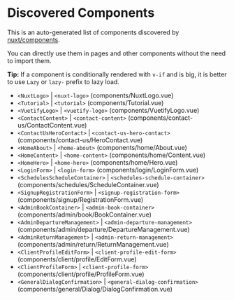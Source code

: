 # Discovered Components

This is an auto-generated list of components discovered by [nuxt/components](https://github.com/nuxt/components).

You can directly use them in pages and other components without the need to import them.

**Tip:** If a component is conditionally rendered with `v-if` and is big, it is better to use `Lazy` or `lazy-` prefix to lazy load.

- `<NuxtLogo>` | `<nuxt-logo>` (components/NuxtLogo.vue)
- `<Tutorial>` | `<tutorial>` (components/Tutorial.vue)
- `<VuetifyLogo>` | `<vuetify-logo>` (components/VuetifyLogo.vue)
- `<ContactContent>` | `<contact-content>` (components/contact-us/ContactContent.vue)
- `<ContactUsHeroContact>` | `<contact-us-hero-contact>` (components/contact-us/HeroContact.vue)
- `<HomeAbout>` | `<home-about>` (components/home/About.vue)
- `<HomeContent>` | `<home-content>` (components/home/Content.vue)
- `<HomeHero>` | `<home-hero>` (components/home/Hero.vue)
- `<LoginForm>` | `<login-form>` (components/login/LoginForm.vue)
- `<SchedulesScheduleContainer>` | `<schedules-schedule-container>` (components/schedules/ScheduleContainer.vue)
- `<SignupRegistrationForm>` | `<signup-registration-form>` (components/signup/RegistrationForm.vue)
- `<AdminBookContainer>` | `<admin-book-container>` (components/admin/book/BookContainer.vue)
- `<AdminDepartureManagement>` | `<admin-departure-management>` (components/admin/departure/DepartureManagement.vue)
- `<AdminReturnManagement>` | `<admin-return-management>` (components/admin/return/ReturnManagement.vue)
- `<ClientProfileEditForm>` | `<client-profile-edit-form>` (components/client/profile/EditForm.vue)
- `<ClientProfileForm>` | `<client-profile-form>` (components/client/profile/ProfileForm.vue)
- `<GeneralDialogConfirmation>` | `<general-dialog-confirmation>` (components/general/Dialog/DialogConfirmation.vue)
